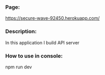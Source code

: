 ### Page:
https://secure-wave-92450.herokuapp.com/

### Description:
In this application I build API server 

### How to use in console:
npm run dev